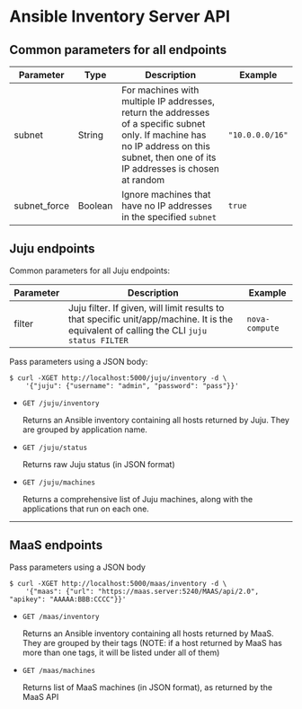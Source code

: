 # Ansible Inventory Server API

## Common parameters for all endpoints

| Parameter    | Type          | Description                                                                                                                                                                            | Example          |
|--------------|---------------|----------------------------------------------------------------------------------------------------------------------------------------------------------------------------------------|------------------|
| subnet       | String        | For machines with multiple IP addresses, return the addresses of a specific subnet only. If machine has no IP address on this subnet, then one of its IP addresses is chosen at random | `"10.0.0.0/16"`  |
| subnet_force | Boolean       | Ignore machines that have no IP addresses in the specified `subnet`                                                                                                                    | `true`           |


## Juju endpoints

Common parameters for all Juju endpoints:

| Parameter  | Description                                                                                                                                  | Example                                   |
|------------|----------------------------------------------------------------------------------------------------------------------------------------------|-------------------------------------------|
| filter     | Juju filter. If given, will limit results to that specific unit/app/machine. It is the equivalent of calling the CLI `juju status FILTER`    | `nova-compute`                            |

Pass parameters using a JSON body:

```
$ curl -XGET http://localhost:5000/juju/inventory -d \
    '{"juju": {"username": "admin", "password": "pass"}}'
```

*   `GET /juju/inventory`

    Returns an Ansible inventory containing all hosts returned by Juju.
    They are grouped by application name.

*   `GET /juju/status`

    Returns raw Juju status (in JSON format)

*   `GET /juju/machines`

    Returns a comprehensive list of Juju machines, along with the
    applications that run on each one.

---

## MaaS endpoints

Pass parameters using a JSON body

```
$ curl -XGET http://localhost:5000/maas/inventory -d \
    '{"maas": {"url": "https://maas.server:5240/MAAS/api/2.0", "apikey": "AAAAA:BBB:CCCC"}}'
```

*   `GET /maas/inventory`

    Returns an Ansible inventory containing all hosts returned by MaaS.
    They are grouped by their tags (NOTE: if a host returned by MaaS
    has more than one tags, it will be listed under all of them)

*   `GET /maas/machines`

    Returns list of MaaS machines (in JSON format), as returned by the
    MaaS API
